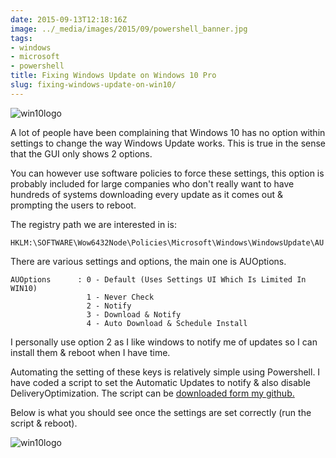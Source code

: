 ```yaml
---
date: 2015-09-13T12:18:16Z
image: ../_media/images/2015/09/powershell_banner.jpg
tags:
- windows
- microsoft
- powershell
title: Fixing Windows Update on Windows 10 Pro
slug: fixing-windows-update-on-win10/
---
```


<p class="text-center"><img src="/media/images/2015/09/Windows10Logo.png" alt="win10logo"></p>

A lot of people have been complaining that Windows 10 has no option within settings to change the way Windows Update works.
This is true in the sense that the GUI only shows 2 options.

You can however use software policies to force these settings, this option is probably included for large companies who don't really want to have hundreds of systems downloading every update as it comes out & prompting the users to reboot.

The registry path we are interested in is:

	HKLM:\SOFTWARE\Wow6432Node\Policies\Microsoft\Windows\WindowsUpdate\AU

There are various settings and options, the main one is AUOptions.

    AUOptions      : 0 - Default (Uses Settings UI Which Is Limited In WIN10)
                     1 - Never Check
                     2 - Notify
                     3 - Download & Notify
                     4 - Auto Download & Schedule Install

I personally use option 2 as I like windows to notify me of updates so I can install them & reboot when I have time.

Automating the setting of these keys is relatively simple using Powershell.
I have coded a script to set the Automatic Updates to notify & also disable DeliveryOptimization.
The script can be <a href="https://github.com/equk/windows/blob/master/windows_10/set-windowsupdate.ps1" target="_blank">downloaded form my github.</a>

Below is what you should see once the settings are set correctly (run the script & reboot).

<p class="text-center"><img src="/media/images/2015/09/win10_updates.jpg" alt="win10logo"></p>
